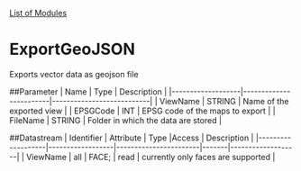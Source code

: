 [List of Modules](List_Of_Modules.md)

# ExportGeoJSON

Exports vector data as geojson file

##Parameter
|        Name       |          Type          |       Description         | 
|-------------------|------------------------|---------------------------|
| ViewName   | STRING |  Name of the exported view    |
| EPSGCode   | INT | EPSG code of the maps to export |
| FileName   | STRING | Folder in which the data are stored |

##Datastream
|     Identifier    |     Attribute    |      Type             |Access |    Description    |
|-------------------|------------------|-----------------------|-------|-------------------|
| ViewName | 		all			| FACE; |  read | currently only faces are supported |



